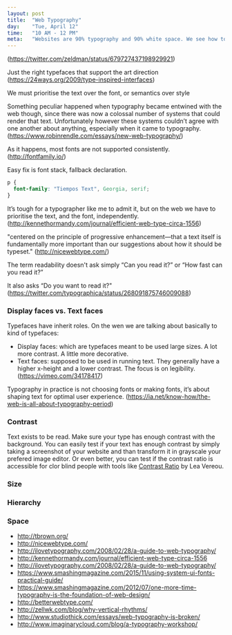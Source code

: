 ```yaml
---
layout: post
title:  "Web Typography"
day:    "Tue, April 12"
time:   "10 AM - 12 PM"
meta:   "Websites are 90% typography and 90% white space. We see how to set the typography for our product in order to get the best reading experience possible"
---
```


(https://twitter.com/zeldman/status/679727437198929921)

Just the right typefaces that support the art direction
(https://24ways.org/2009/type-inspired-interfaces)

We must prioritise the text over the font, or semantics over style

Something peculiar happened when typography became entwined with the web though, since there was now a colossal number of systems that could render that text. Unfortunately however these systems couldn’t agree with one another about anything, especially when it came to typography.
(https://www.robinrendle.com/essays/new-web-typography/)

As it happens, most fonts are not supported consistently.
(http://fontfamily.io/)

Easy fix is font stack, fallback declaration.

```css
p {
  font-family: "Tiempos Text", Georgia, serif;
}
```

It’s tough for a typographer like me to admit it, but on the web we have to prioritise the text, and the font, independently.
(http://kennethormandy.com/journal/efficient-web-type-circa-1556)

"centered on the principle of progressive enhancement—that a text itself is fundamentally more important than our suggestions about how it should be typeset."
(http://nicewebtype.com/)

The term readability doesn't ask simply “Can you read it?” or “How fast can you read it?” 

It also asks “Do you want to read it?"
(https://twitter.com/typographica/status/268091875746009088)

### Display faces vs. Text faces

Typefaces have inherit roles. On the wen we are talking about basically to kind of typefaces: 

- Display faces: which are typefaces meant to be used large sizes. A lot more contrast. A little more decorative.
- Text faces: supposed to be used in running text. They generally have a higher x-height and a lower contrast. The focus is on legibility.
(https://vimeo.com/34178417)

Typography in practice is not choosing fonts or making fonts, it’s about shaping text for optimal user experience.
(https://ia.net/know-how/the-web-is-all-about-typography-period)

### Contrast

Text exists to be read. Make sure your type has enough contrast with the background. You can easily test if your text has enough contrast by simply taking a screenshot of your website and than transform it in grayscale your prefered image editor. Or even better, you can test if the contrast ratio is accessible for clor blind people with tools like [Contrast Ratio](http://leaverou.github.io/contrast-ratio/) by Lea Vereou. 

### Size

### Hierarchy

### Space

- http://tbrown.org/
- http://nicewebtype.com/
- http://ilovetypography.com/2008/02/28/a-guide-to-web-typography/
- http://kennethormandy.com/journal/efficient-web-type-circa-1556
- http://ilovetypography.com/2008/02/28/a-guide-to-web-typography/
- https://www.smashingmagazine.com/2015/11/using-system-ui-fonts-practical-guide/
- https://www.smashingmagazine.com/2012/07/one-more-time-typography-is-the-foundation-of-web-design/
- http://betterwebtype.com/
- http://zellwk.com/blog/why-vertical-rhythms/
- http://www.studiothick.com/essays/web-typography-is-broken/
- http://www.imaginarycloud.com/blog/a-typography-workshop/
